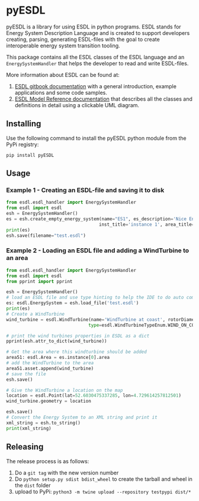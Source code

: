 # pyESDL

pyESDL is a library for using ESDL in python programs. ESDL stands for Energy System Description
Language and is created to support developers creating, parsing, generating ESDL-files with the 
goal to create interoperable energy system transition tooling.

This package contains all the ESDL classes of the ESDL language and an `EnergySystemHandler`
that helps the developer to read and write ESDL-files.

More information about ESDL can be found at:
1. [ESDL gitbook documentation](https://energytransition.gitbook.io/esdl/) with a general introduction,
   example applications and some code samples.
2. [ESDL Model Reference documentation](https://energytransition.github.io/) that describes all the 
   classes and definitions in detail using a clickable UML diagram.

## Installing
Use the following command to install the pyESDL python module from the PyPi registry:

`pip install pyESDL`


## Usage

### Example 1 - Creating an ESDL-file and saving it to disk
```python
from esdl.esdl_handler import EnergySystemHandler
from esdl import esdl
esh = EnergySystemHandler()
es = esh.create_empty_energy_system(name="ES1", es_description='Nice Energy System',
                                   inst_title='instance 1', area_title="Area 51")
print(es)
esh.save(filename="test.esdl")
```

### Example 2 - Loading an ESDL file and adding a WindTurbine to an area
```python
from esdl.esdl_handler import EnergySystemHandler
from esdl import esdl
from pprint import pprint

esh = EnergySystemHandler()
# load an ESDL file and use type hinting to help the IDE to do auto completion
es: esdl.EnergySystem = esh.load_file('test.esdl')
print(es)
# Create a WindTurbine
wind_turbine = esdl.WindTurbine(name='WindTurbine at coast', rotorDiameter=50.0, height=100.0,
                               type=esdl.WindTurbineTypeEnum.WIND_ON_COAST)

# print the wind turbines properties in ESDL as a dict
pprint(esh.attr_to_dict(wind_turbine))

# Get the area where this windturbine should be added
area51: esdl.Area = es.instance[0].area
# add the WindTurbine to the area
area51.asset.append(wind_turbine)
# save the file
esh.save()

# Give the WindTurbine a location on the map
location = esdl.Point(lat=52.6030475337285, lon=4.729614257812501)
wind_turbine.geometry = location

esh.save()
# Convert the Energy System to an XML string and print it
xml_string = esh.to_string()
print(xml_string)
```



## Releasing
The release process is as follows:
1. Do a `git tag` with the new version number
2. Do `python setup.py sdist bdist_wheel` to create the tarball and wheel in the `dist` folder
3. upload to PyPi: `python3 -m twine upload --repository testpypi dist/*`

